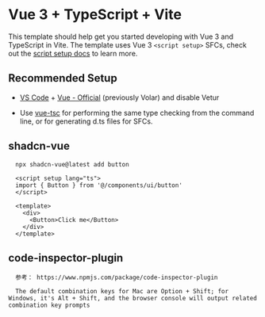 # Vue 3 + TypeScript + Vite

This template should help get you started developing with Vue 3 and TypeScript in Vite. The template uses Vue 3 `<script setup>` SFCs, check out the [script setup docs](https://v3.vuejs.org/api/sfc-script-setup.html#sfc-script-setup) to learn more.

## Recommended Setup

- [VS Code](https://code.visualstudio.com/) + [Vue - Official](https://marketplace.visualstudio.com/items?itemName=Vue.volar) (previously Volar) and disable Vetur

- Use [vue-tsc](https://github.com/vuejs/language-tools/tree/master/packages/tsc) for performing the same type checking from the command line, or for generating d.ts files for SFCs.

## shadcn-vue

```
  npx shadcn-vue@latest add button

  <script setup lang="ts">
  import { Button } from '@/components/ui/button'
  </script>

  <template>
    <div>
      <Button>Click me</Button>
    </div>
  </template>

```

## code-inspector-plugin
```
  参考： https://www.npmjs.com/package/code-inspector-plugin

  The default combination keys for Mac are Option + Shift; for Windows, it's Alt + Shift, and the browser console will output related combination key prompts
```


